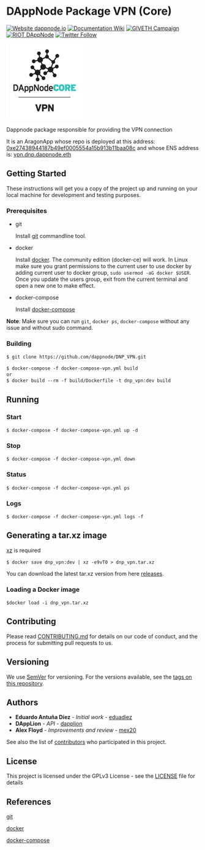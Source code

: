 # DAppNode Package VPN (Core)

[![Website dappnode.io](https://img.shields.io/badge/Website-dappnode.io-brightgreen.svg)](https://dappnode.io/)
[![Documentation Wiki](https://img.shields.io/badge/Documentation-Wiki-brightgreen.svg)](https://github.com/dappnode/DAppNode/wiki)
[![GIVETH Campaign](https://img.shields.io/badge/GIVETH-Campaign-1e083c.svg)](https://alpha.giveth.io/campaigns/OcKJryNwjeidMXi9)
[![RIOT DAppNode](https://img.shields.io/badge/RIOT-DAppNode-blue.svg)](https://riot.im/app/#/room/#DAppNode:matrix.org)
[![Twitter Follow](https://img.shields.io/twitter/follow/espadrine.svg?style=social&label=Follow)](https://twitter.com/DAppNODE?lang=es)

<p align="left">
  <img src="VPN-min.png" width="200"/>
</p>

Dappnode package responsible for providing the VPN connection

It is an AragonApp whose repo is deployed at this address: [0xe27438944187b49ef0005554a15b913b11baa08c](https://etherscan.io/address/0xe27438944187b49ef0005554a15b913b11baa08c) and whose ENS address is: [vpn.dnp.dappnode.eth](https://etherscan.io/enslookup?q=vpn.dnp.dappnode.eth])


## Getting Started

These instructions will get you a copy of the project up and running on your local machine for development and testing purposes.

### Prerequisites

- git

   Install [git](https://git-scm.com/book/en/v2/Getting-Started-Installing-Git) commandline tool.

- docker

   Install [docker](https://docs.docker.com/engine/installation). The community edition (docker-ce) will work. In Linux make sure you grant permissions to the current user to use docker by adding current user to docker group, `sudo usermod -aG docker $USER`. Once you update the users group, exit from the current terminal and open a new one to make effect.

- docker-compose

   Install [docker-compose](https://docs.docker.com/compose/install)
   
**Note**: Make sure you can run `git`, `docker ps`, `docker-compose` without any issue and without sudo command.

### Building

```
$ git clone https://github.com/dappnode/DNP_VPN.git
```

```
$ docker-compose -f docker-compose-vpn.yml build
or 
$ docker build --rm -f build/Dockerfile -t dnp_vpn:dev build 
```

## Running

### Start
```
$ docker-compose -f docker-compose-vpn.yml up -d
```
### Stop
```
$ docker-compose -f docker-compose-vpn.yml down
```
### Status
```
$ docker-compose -f docker-compose-vpn.yml ps
```
### Logs
```
$ docker-compose -f docker-compose-vpn.yml logs -f
```

## Generating a tar.xz image

[xz](https://tukaani.org/xz/) is required 

```
$ docker save dnp_vpn:dev | xz -e9vT0 > dnp_vpn.tar.xz
```

You can download the latest tar.xz version from here [releases](https://github.com/dappnode/DNP_VPN/releases).

### Loading a Docker image

```
$docker load -i dnp_vpn.tar.xz
```

## Contributing

Please read [CONTRIBUTING.md](https://github.com/dappnode/DAppNode/blob/master/CONTRIBUTING.md) for details on our code of conduct, and the process for submitting pull requests to us.

## Versioning

We use [SemVer](http://semver.org/) for versioning. For the versions available, see the [tags on this repository](https://github.com/dappnode/DNP_VPN/tags). 

## Authors

* **Eduardo Antuña Díez** - *Initial work* - [eduadiez](https://github.com/eduadiez)
* **DAppLion** - *API* - [dapplion](https://github.com/dapplion)
* **Alex Floyd** - *Improvements and review* - [mex20](https://github.com/mex20)

See also the list of [contributors](https://github.com/dappnode/DNP_VPN/contributors) who participated in this project.

## License

This project is licensed under the GPLv3 License - see the [LICENSE](LICENSE) file for details

## References

[git](https://git-scm.com/) 

[docker](https://www.docker.com/)

[docker-compose](https://docs.docker.com/compose/)
